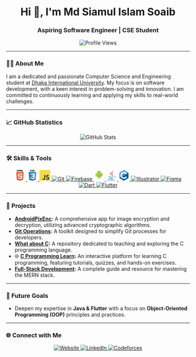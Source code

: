 <h1 align="center">Hi 👋, I'm Md Siamul Islam Soaib</h1>
<h3 align="center">Aspiring Software Engineer | CSE Student</h3>

<p align="center">
  <img src="https://komarev.com/ghpvc/?username=mdsiamulislam&label=Profile%20Views&color=0e75b6&style=flat" alt="Profile Views" />
</p>

---

### 👨‍🎓 About Me

I am a dedicated and passionate Computer Science and Engineering student at [Dhaka International University](https://diu.ac). My focus is on software development, with a keen interest in problem-solving and innovation. I am committed to continuously learning and applying my skills to real-world challenges.

---

### 📈 GitHub Statistics

<p align="center">
  <img src="https://github-readme-stats.vercel.app/api?username=mdsiamulislam&show_icons=true&theme=merko&hide_border=true" alt="GitHub Stats" />
</p>

---

### 🛠️ Skills & Tools

<p align="center">
  <a href="https://www.w3.org/html/" target="_blank" rel="noreferrer">
    <img src="https://raw.githubusercontent.com/devicons/devicon/master/icons/html5/html5-original-wordmark.svg" alt="HTML5" width="30" height="30"/>
</a>
<a href="https://www.w3schools.com/css/" target="_blank" rel="noreferrer">
    <img src="https://raw.githubusercontent.com/devicons/devicon/master/icons/css3/css3-original-wordmark.svg" alt="CSS3" width="30" height="30"/>
</a>
<a href="https://www.w3schools.com/js" target="_blank" rel="noreferrer">
    <img src="https://raw.githubusercontent.com/devicons/devicon/master/icons/javascript/javascript-original.svg" alt="JavaScript" width="30" height="30"/>
</a>
<a href="https://git-scm.com/" target="_blank" rel="noreferrer">
    <img src="https://www.vectorlogo.zone/logos/git-scm/git-scm-icon.svg" alt="Git" width="30" height="30"/>
</a>
<a href="https://firebase.google.com/" target="_blank" rel="noreferrer">
    <img src="https://www.vectorlogo.zone/logos/firebase/firebase-icon.svg" alt="Firebase" width="30" height="30"/>
</a>
<a href="https://developer.android.com" target="_blank" rel="noreferrer">
    <img src="https://raw.githubusercontent.com/devicons/devicon/master/icons/android/android-original-wordmark.svg" alt="Android" width="30" height="30"/>
</a>
<a href="https://www.java.com" target="_blank" rel="noreferrer">
    <img src="https://raw.githubusercontent.com/devicons/devicon/master/icons/java/java-original.svg" alt="Java" width="30" height="30"/>
</a>
<a href="https://www.cprogramming.com/" target="_blank" rel="noreferrer">
    <img src="https://raw.githubusercontent.com/devicons/devicon/master/icons/c/c-original.svg" alt="C" width="30" height="30"/>
</a>
<a href="https://www.adobe.com/in/products/illustrator.html" target="_blank" rel="noreferrer">
    <img src="https://www.vectorlogo.zone/logos/adobe_illustrator/adobe_illustrator-icon.svg" alt="Illustrator" width="30" height="30"/>
</a>
<a href="https://www.figma.com/" target="_blank" rel="noreferrer">
    <img src="https://www.vectorlogo.zone/logos/figma/figma-icon.svg" alt="Figma" width="30" height="30"/>
</a>
<a href="https://dart.dev/" target="_blank" rel="noreferrer">
    <img src="https://www.vectorlogo.zone/logos/dartlang/dartlang-icon.svg" alt="Dart" width="30" height="30"/>
</a>
<a href="https://flutter.dev/" target="_blank" rel="noreferrer">
    <img src="https://www.vectorlogo.zone/logos/flutterio/flutterio-icon.svg" alt="Flutter" width="30" height="30"/>
</a>

</p>

---

### 🚀 Projects

- **[AndroidPixEnc](https://github.com/mdsiamulislam/AndroidPixEnc):** A comprehensive app for image encryption and decryption, utilizing advanced cryptographic algorithms.
- **[Git Operations](https://github.com/mdsiamulislam/Git-operations):** A toolkit designed to simplify Git processes for developers.
- **[What about C](https://github.com/mdsiamulislam/What-about-C):** A repository dedicated to teaching and exploring the C programming language.
- 🌐 **[C Programming Learn](https://cprogramminglearn.netlify.app/):** An interactive platform for learning C programming, featuring tutorials, quizzes, and hands-on exercises.
- **[Full-Stack Development](https://github.com/mdsiamulislam/Full-Stack-Development):** A complete guide and resource for mastering the MERN stack.

---

### 🎯 Future Goals

- Deepen my expertise in **Java & Flutter** with a focus on **Object-Oriented Programming (OOP)** principles and practices.

---

### 🌐 Connect with Me

<p align="center">
  <a href="http://sites.google.com/view/mdsiamulislamsoaib" target="_blank" rel="noreferrer">
    <img src="https://img.shields.io/badge/Website-4285F4?style=for-the-badge&logo=google-chrome&logoColor=white" alt="Website"/>
  </a>
  <a href="https://www.linkedin.com/in/mdsiamulislamsoaib" target="_blank" rel="noreferrer">
    <img src="https://img.shields.io/badge/LinkedIn-0077B5?style=for-the-badge&logo=linkedin&logoColor=white" alt="LinkedIn"/>
  </a>
  <a href="https://codeforces.com/profile/mdsiamulislamsoaib" target="_blank" rel="noreferrer">
    <img src="https://img.shields.io/badge/Codeforces-1F8ACB?style=for-the-badge&logo=codeforces&logoColor=white" alt="Codeforces"/>
  </a>
</p>
